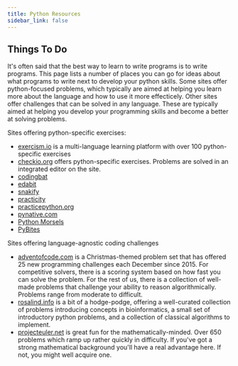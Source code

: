 ```yaml
---
title: Python Resources
sidebar_link: false
---
```


## Things To Do ##
It's often said that the best way to learn to write programs is to write programs. This page
lists a number of places you can go for ideas about what programs to write next to develop
your python skills. Some sites offer python-focused problems, which typically are aimed at 
helping you learn more about the language and how to use it more effecticely. Other sites 
offer challenges that can be solved in any language. These are typically aimed at helping 
you develop your programming skills and become a better at solving problems. 

Sites offering python-specific exercises:

- [exercism.io](exercism.io) is a multi-language learning platform with over 100 python-specific 
exercises
- [checkio.org](https://checkio.org/) offers python-specific exercises. Problems are solved 
in an integrated editor on the site. 
- [codingbat](https://codingbat.com/python) 
- [edabit](https://edabit.com/challenges/python3)
- [snakify](https://snakify.org/en/)
- [practicity](https://practity.com/project/python/)
- [practicepython.org](https://www.practicepython.org/)
- [pynative.com](https://pynative.com/python-basic-exercise-for-beginners/)
- [Python Morsels](https://www.pythonmorsels.com/) 
- [PyBites](https://codechalleng.es/bites/)

Sites offering language-agnostic coding challenges

- [adventofcode.com](adventofcode.com) is a Christmas-themed problem set that has offered 25 new 
programming challenges each December since 2015. For competitive solvers, there is a scoring 
system based on how fast you can solve the problem. For the rest of us, there is a collection 
of well-made problems that challenge your ability to reason algorithmically. Problems range from
moderate to difficult.
- [rosalind.info](rosalind.info) is a bit of a hodge-podge, offering a well-curated collection
of problems introducing concepts in bioinformatics, a small set of introductory python problems,
and a collection of classical algorithms to implement. 
- [projecteuler.net](projecteuler.net) is great fun for the mathematically-minded. Over 650 
problems which ramp up rather quickly in difficulty. If you've got a strong mathematical 
background you'll have a real advantage here. If not, you might well acquire one. 
